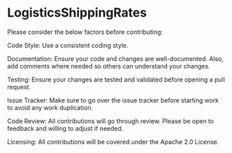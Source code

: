 # LogisticsShippingRates

Please consider the below factors before contributing:

Code Style: Use a consistent coding style.

Documentation: Ensure your code and changes are well-documented. Also, add comments where needed so others can understand your changes.

Testing: Ensure your changes are tested and validated before opening a pull request.

Issue Tracker: Make sure to go over the issue tracker before starting work to avoid any work duplication.

Code Review: All contributions will go through review. Please be open to feedback and willing to adjust if needed.

Licensing: All contributions will be covered under the Apache 2.0 License.

